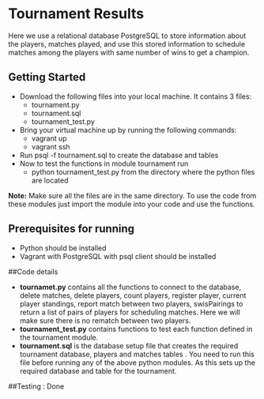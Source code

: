 # Tournament Results
Here we use a relational database PostgreSQL to store information about the 
players, matches played, and use this stored information to schedule 
matches among the players with same number of wins to get a champion.


## Getting Started
* Download the following files into your local machine.
	It contains 3 files:
	* tournament.py
	* tournament.sql
	* tournament_test.py
* Bring your virtual machine up by running the following commands:
	* vagrant up 
	* vagrant ssh
* Run psql -f tournament.sql to create the database and tables
* Now to test the functions in module tournament run
	* python tournament_test.py from the directory where 
	the python files are located


**Note:** Make sure all the files are in the same directory. 
To use the code from these modules just import the module into your code and use the functions.




## Prerequisites for running 
* Python should be installed
* Vagrant with PostgreSQL with psql client should be installed 

##Code details
*  **tournamet.py**  contains all the functions to connect to the database,
delete matches, delete players, count players, register player, current player
standings, report match between two players, swisPairings to return a list of 
pairs of players for scheduling matches. Here we will make sure there is no
rematch between two players.
*  **tournament_test.py** contains functions to test each function defined in 
the tournament module.
*  **tournament.sql** is the database setup file that creates the required tournament
database, players and matches tables . You need to run this file before running any 
of the above python modules. As this sets up the required database and table for the
tournament.

##Testing : Done 
